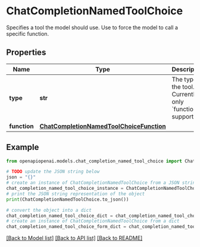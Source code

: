 # ChatCompletionNamedToolChoice

Specifies a tool the model should use. Use to force the model to call a specific function.

## Properties

Name | Type | Description | Notes
------------ | ------------- | ------------- | -------------
**type** | **str** | The type of the tool. Currently, only &#x60;function&#x60; is supported. | 
**function** | [**ChatCompletionNamedToolChoiceFunction**](ChatCompletionNamedToolChoiceFunction.md) |  | 

## Example

```python
from openapiopenai.models.chat_completion_named_tool_choice import ChatCompletionNamedToolChoice

# TODO update the JSON string below
json = "{}"
# create an instance of ChatCompletionNamedToolChoice from a JSON string
chat_completion_named_tool_choice_instance = ChatCompletionNamedToolChoice.from_json(json)
# print the JSON string representation of the object
print(ChatCompletionNamedToolChoice.to_json())

# convert the object into a dict
chat_completion_named_tool_choice_dict = chat_completion_named_tool_choice_instance.to_dict()
# create an instance of ChatCompletionNamedToolChoice from a dict
chat_completion_named_tool_choice_form_dict = chat_completion_named_tool_choice.from_dict(chat_completion_named_tool_choice_dict)
```
[[Back to Model list]](../README.md#documentation-for-models) [[Back to API list]](../README.md#documentation-for-api-endpoints) [[Back to README]](../README.md)


